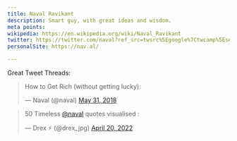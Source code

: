```yaml
---
title: Naval Ravikant
description: Smart guy, with great ideas and wisdom.
meta points:
wikipedia: https://en.wikipedia.org/wiki/Naval_Ravikant
twitter: https://twitter.com/naval?ref_src=twsrc%5Egoogle%7Ctwcamp%5Eserp%7Ctwgr%5Eauthor
personalSite: https://nav.al/

---
```



Great Tweet Threads:

<blockquote class="twitter-tweet"><p lang="en" dir="ltr">How to Get Rich (without getting lucky):</p>&mdash; Naval (@naval) <a href="https://twitter.com/naval/status/1002103360646823936?ref_src=twsrc%5Etfw">May 31, 2018</a></blockquote>


<blockquote class="twitter-tweet"><p lang="en" dir="ltr">50 Timeless <a href="https://twitter.com/naval?ref_src=twsrc%5Etfw">@naval</a> quotes visualised :</p>&mdash; Drex ⚡️ (@drex_jpg) <a href="https://twitter.com/drex_jpg/status/1516577789641895942?ref_src=twsrc%5Etfw">April 20, 2022</a></blockquote>



